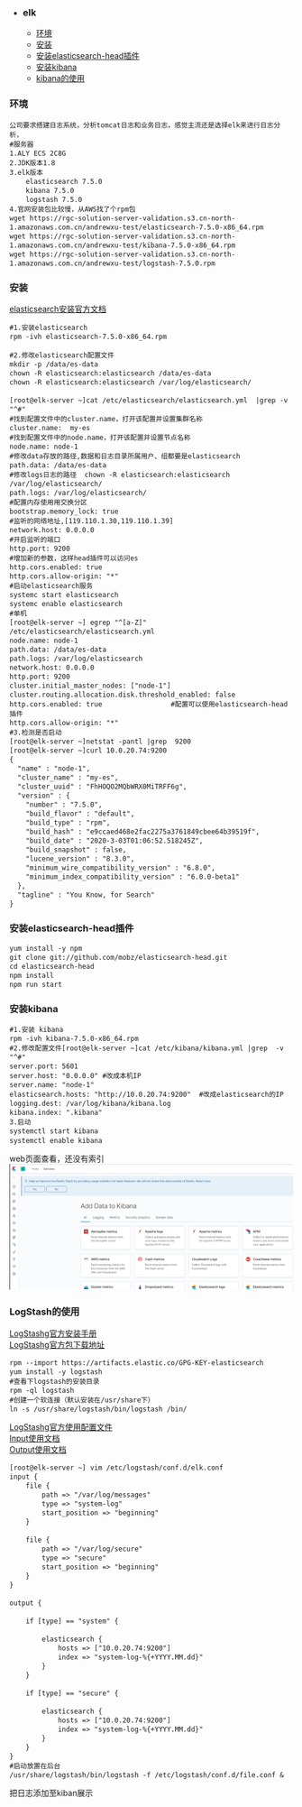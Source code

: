 + ### elk
    + [环境](#环境)
    + [安装](#安装)
	+ [安装elasticsearch-head插件](#安装elasticsearch-head插件)
	+ [安装kibana](#安装kibana)	
	+ [kibana的使用](#kibana的使用)	
### 环境
```
公司要求搭建日志系统，分析tomcat日志和业务日志，感觉主流还是选择elk来进行日志分析，
#服务器
1.ALY ECS 2C8G
2.JDK版本1.8
3.elk版本
	elasticsearch 7.5.0
	kibana 7.5.0
	logstash 7.5.0
4.官网安装包比较慢，从AWS找了个rpm包
wget https://rgc-solution-server-validation.s3.cn-north-1.amazonaws.com.cn/andrewxu-test/elasticsearch-7.5.0-x86_64.rpm
wget https://rgc-solution-server-validation.s3.cn-north-1.amazonaws.com.cn/andrewxu-test/kibana-7.5.0-x86_64.rpm
wget https://rgc-solution-server-validation.s3.cn-north-1.amazonaws.com.cn/andrewxu-test/logstash-7.5.0.rpm
```
### 安装
[elasticsearch安装官方文档](https://www.elastic.co/guide/en/elasticsearch/reference/7.6/rpm.html#install-rpm)
```
#1.安装elasticsearch
rpm -ivh elasticsearch-7.5.0-x86_64.rpm

#2.修改elasticsearch配置文件
mkdir -p /data/es-data
chown -R elasticsearch:elasticsearch /data/es-data
chown -R elasticsearch:elasticsearch /var/log/elasticsearch/

[root@elk-server ~]cat /etc/elasticsearch/elasticsearch.yml  |grep -v "^#"
#找到配置文件中的cluster.name，打开该配置并设置集群名称
cluster.name:  my-es
#找到配置文件中的node.name，打开该配置并设置节点名称
node.name: node-1
#修改data存放的路径,数据和日志目录所属用户、组都要是elasticsearch
path.data: /data/es-data
#修改logs日志的路径  chown -R elasticsearch:elasticsearch /var/log/elasticsearch/
path.logs: /var/log/elasticsearch/
#配置内存使用用交换分区
bootstrap.memory_lock: true
#监听的网络地址,[119.110.1.30,119.110.1.39]
network.host: 0.0.0.0
#开启监听的端口
http.port: 9200
#增加新的参数，这样head插件可以访问es
http.cors.enabled: true
http.cors.allow-origin: "*"
#启动elasticsearch服务
systemc	start elasticsearch
systemc	enable elasticsearch
#单机
[root@elk-server ~] egrep "^[a-Z]" /etc/elasticsearch/elasticsearch.yml 
node.name: node-1
path.data: /data/es-data
path.logs: /var/log/elasticsearch
network.host: 0.0.0.0
http.port: 9200
cluster.initial_master_nodes: ["node-1"]
cluster.routing.allocation.disk.threshold_enabled: false
http.cors.enabled: true                 #配置可以使用elasticsearch-head插件
http.cors.allow-origin: "*"
#3.检测是否启动
[root@elk-server ~]netstat -pantl |grep  9200
[root@elk-server ~]curl 10.0.20.74:9200
{
  "name" : "node-1",
  "cluster_name" : "my-es",
  "cluster_uuid" : "FhHOQO2MQbWRX0MiTRFF6g",
  "version" : {
    "number" : "7.5.0",
    "build_flavor" : "default",
    "build_type" : "rpm",
    "build_hash" : "e9ccaed468e2fac2275a3761849cbee64b39519f",
    "build_date" : "2020-3-03T01:06:52.518245Z",
    "build_snapshot" : false,
    "lucene_version" : "8.3.0",
    "minimum_wire_compatibility_version" : "6.8.0",
    "minimum_index_compatibility_version" : "6.0.0-beta1"
  },
  "tagline" : "You Know, for Search"
}
```
### 安装elasticsearch-head插件
```
yum install -y npm
git clone git://github.com/mobz/elasticsearch-head.git
cd elasticsearch-head
npm install
npm run start
```
### 安装kibana
```
#1.安装 kibana
rpm -ivh kibana-7.5.0-x86_64.rpm
#2.修改配置文件[root@elk-server ~]cat /etc/kibana/kibana.yml |grep  -v "^#"
server.port: 5601 
server.host: "0.0.0.0" #改成本机IP
server.name: "node-1"
elasticsearch.hosts: "http://10.0.20.74:9200"  #改成elasticsearch的IP
logging.dest: /var/log/kibana/kibana.log  
kibana.index: ".kibana"
3.启动
systemctl start kibana
systemctl enable kibana　
```
web页面查看，还没有索引
![](https://github.com/Kingserch/Job-accumulation/blob/master/images/kibana.png)
### LogStash的使用
[LogStashg官方安装手册](https://www.elastic.co/guide/en/logstash/current/installing-logstash.html)  
[LogStashg官方包下载地址](https://www.elastic.co/cn/downloads/logstash)
```
rpm --import https://artifacts.elastic.co/GPG-KEY-elasticsearch
yum install -y logstash
#查看下logstash的安装目录
rpm -ql logstash
#创建一个软连接（默认安装在/usr/share下）
ln -s /usr/share/logstash/bin/logstash /bin/
```
[LogStashg官方使用配置文件](https://www.elastic.co/guide/en/logstash/current/configuration.html)  
[Input使用文档](https://www.elastic.co/guide/en/logstash/current/input-plugins.html)  
[Output使用文档](https://www.elastic.co/guide/en/logstash/current/output-plugins.html)
```
[root@elk-server ~] vim /etc/logstash/conf.d/elk.conf
input {
    file {
        path => "/var/log/messages"
        type => "system-log"
        start_position => "beginning"
    }

    file {
        path => "/var/log/secure"
        type => "secure"
        start_position => "beginning"
    }
}

output {

    if [type] == "system" {

        elasticsearch {
            hosts => ["10.0.20.74:9200"]
            index => "system-log-%{+YYYY.MM.dd}"
        }
    }

    if [type] == "secure" {

        elasticsearch {
            hosts => ["10.0.20.74:9200"]
            index => "system-log-%{+YYYY.MM.dd}"
        }
    }
}
#启动放置在后台
/usr/share/logstash/bin/logstash -f /etc/logstash/conf.d/file.conf &
```
把日志添加至kiban展示



